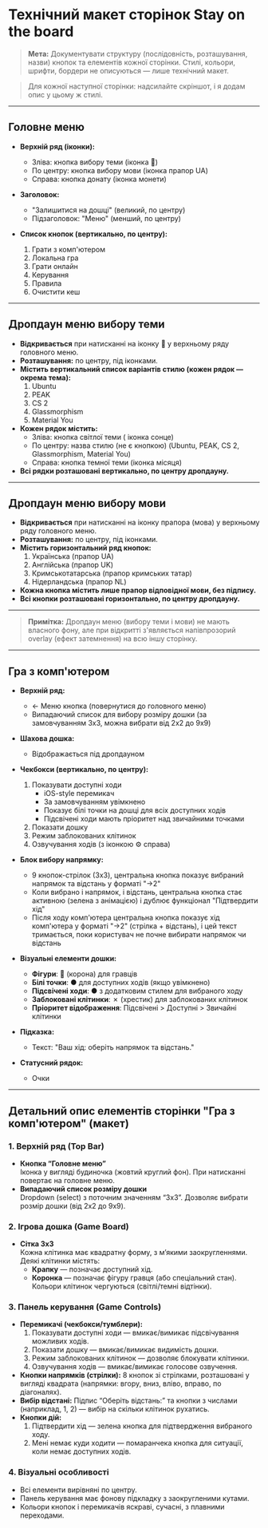 # Технічний макет сторінок Stay on the board

> **Мета:** Документувати структуру (послідовність, розташування, назви) кнопок та елементів кожної сторінки. Стилі, кольори, шрифти, бордери не описуються — лише технічний макет.

> Для кожної наступної сторінки: надсилайте скріншот, і я додам опис у цьому ж стилі. 

---

## Головне меню

- **Верхній ряд (іконки):**
  - Зліва: кнопка вибору теми (іконка 🎨)
  - По центру: кнопка вибору мови (іконка прапор UA)
  - Справа: кнопка донату (іконка монети)

- **Заголовок:**
  - "Залишитися на дошці" (великий, по центру)
  - Підзаголовок: "Меню" (менший, по центру)

- **Список кнопок (вертикально, по центру):**
  1. Грати з комп'ютером
  2. Локальна гра
  3. Грати онлайн
  4. Керування
  5. Правила
  6. Очистити кеш

---

## Дропдаун меню вибору теми

- **Відкривається** при натисканні на іконку 🎨 у верхньому ряду головного меню.
- **Розташування:** по центру, під іконками.
- **Містить вертикальний список варіантів стилю (кожен рядок — окрема тема):**
  1. Ubuntu
  2. PEAK
  3. CS 2
  4. Glassmorphism
  5. Material You
- **Кожен рядок містить:**
  - Зліва: кнопка світлої теми ( іконка сонце)
  - По центру: назва стилю (не є кнопкою) (Ubuntu, PEAK, CS 2, Glassmorphism, Material You)
  - Справа: кнопка темної теми (іконка місяця)
- **Всі рядки розташовані вертикально, по центру дропдауну.**

---

## Дропдаун меню вибору мови

- **Відкривається** при натисканні на іконку прапора (мова) у верхньому ряду головного меню.
- **Розташування:** по центру, під іконками.
- **Містить горизонтальний ряд кнопок:**
  1. Українська (прапор UA)
  2. Англійська (прапор UK)
  3. Кримськотатарська (прапор кримських татар)
  4. Нідерландська (прапор NL)
- **Кожна кнопка містить лише прапор відповідної мови, без підпису.**
- **Всі кнопки розташовані горизонтально, по центру дропдауну.**

---

> **Примітка:** Дропдаун меню (вибору теми і мови) не мають власного фону, але при відкритті з'являється напівпрозорий overlay (ефект затемнення) на всю іншу сторінку. 

---

## Гра з комп'ютером

- **Верхній ряд:**
  - ← Меню кнопка (повернутися до головного меню)
  - Випадаючий список для вибору розміру дошки (за замовчуванням 3x3, можна вибрати від 2x2 до 9x9)

- **Шахова дошка:**
  - Відображається під дропдауном

- **Чекбокси (вертикально, по центру):**
  1. Показувати доступні ходи
     - iOS-style перемикач
     - За замовчуванням увімкнено
     - Показує білі точки на дошці для всіх доступних ходів
     - Підсвічені ходи мають пріоритет над звичайними точками
  2. Показати дошку
  3. Режим заблокованих клітинок
  4. Озвучування ходів (з іконкою ⚙ справа)

- **Блок вибору напрямку:**
  - 9 кнопок-стрілок (3x3), центральна кнопка показує вибраний напрямок та відстань у форматі "→2"
  - Коли вибрано і напрямок, і відстань, центральна кнопка стає активною (зелена з анімацією) і дублює функціонал "Підтвердити хід"
  - Після ходу комп'ютера центральна кнопка показує хід комп'ютера у форматі "→2" (стрілка + відстань), і цей текст тримається, поки користувач не почне вибирати напрямок чи відстань

- **Візуальні елементи дошки:**
  - **Фігури**: 👑 (корона) для гравців
  - **Білі точки**: ● для доступних ходів (якщо увімкнено)
  - **Підсвічені ходи**: ● з додатковим стилем для вибраного ходу
  - **Заблоковані клітинки**: ✗ (хрестик) для заблокованих клітинок
  - **Пріоритет відображення**: Підсвічені > Доступні > Звичайні клітинки

- **Підказка:**
  - Текст: "Ваш хід: оберіть напрямок та відстань."

- **Статусний рядок:**
  - Очки

---

## Детальний опис елементів сторінки "Гра з комп'ютером" (макет)

### 1. Верхній ряд (Top Bar)
- **Кнопка “Головне меню”**  
  Іконка у вигляді будиночка (жовтий круглий фон). При натисканні повертає на головне меню.
- **Випадаючий список розміру дошки**  
  Dropdown (select) з поточним значенням “3x3”. Дозволяє вибрати розмір дошки (від 2x2 до 9x9).

### 2. Ігрова дошка (Game Board)
- **Сітка 3x3**  
  Кожна клітинка має квадратну форму, з м’якими заокругленнями. Деякі клітинки містять:
  - **Крапку** — позначає доступний хід.
  - **Коронка** — позначає фігуру гравця (або спеціальний стан).
  Кольори клітинок чергуються (світлі/темні відтінки).

### 3. Панель керування (Game Controls)
- **Перемикачі (чекбокси/тумблери):**
  1. Показувати доступні ходи — вмикає/вимикає підсвічування можливих ходів.
  2. Показати дошку — вмикає/вимикає видимість дошки.
  3. Режим заблокованих клітинок — дозволяє блокувати клітинки.
  4. Озвучування ходів — вмикає/вимикає голосове озвучення.
- **Кнопки напрямків (стрілки):**
  8 кнопок зі стрілками, розташовані у вигляді квадрата (напрямки: вгору, вниз, вліво, вправо, по діагоналях).
- **Вибір відстані:**
  Підпис “Оберіть відстань:” та кнопки з числами (наприклад, 1, 2) — вибір на скільки клітинок рухатись.
- **Кнопки дій:**
  1. Підтвердити хід — зелена кнопка для підтвердження вибраного ходу.
  2. Мені немає куди ходити — помаранчека кнопка для ситуації, коли немає доступних ходів.

### 4. Візуальні особливості
- Всі елементи вирівняні по центру.
- Панель керування має фонову підкладку з заокругленими кутами.
- Кольори кнопок і перемикачів яскраві, сучасні, з плавними переходами. 